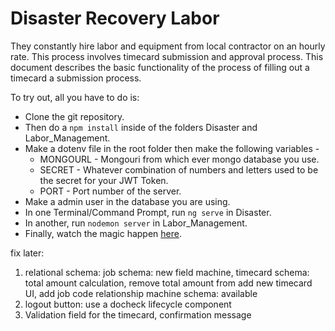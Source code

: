 # Disaster Recovery Labor

They constantly hire labor and equipment from local contractor on an hourly rate. This process involves timecard submission and approval process. This document describes the basic functionality of the process of filling out a timecard a submission process.

To try out, all you have to do is:
* Clone the git repository.
* Then do a `npm install` inside of the folders Disaster and Labor_Management.
* Make a dotenv file in the root folder then make the following variables - 
  * MONGOURL - Mongouri from which ever mongo database you use.
  * SECRET - Whatever combination of numbers and letters used to be the secret for your JWT Token.
  * PORT - Port number of the server.
* Make a admin user in the database you are using.
* In one Terminal/Command Prompt, run `ng serve` in Disaster.
* In another, run `nodemon server` in Labor_Management.
* Finally, watch the magic happen [here](http://localhost:4200/ "Disaster Recovery Labor").



fix later: 
1. relational schema: 
    job schema: new field machine, 
    timecard schema: total amount calculation, remove total amount from add new timecard UI, add job code relationship
    machine schema: available
2. logout button: use a docheck lifecycle component
3. Validation field for the timecard, confirmation message
